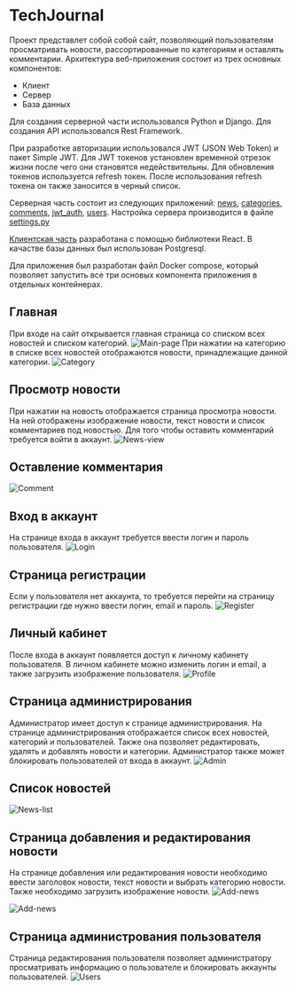 # TechJournal
Проект представлет собой собой сайт, позволяющий пользователям просматривать новости, рассортированные по категориям и оставлять комментарии.
Архитектура веб-приложения состоит из трех основных компонентов:
- Клиент
- Сервер
- База данных

Для создания серверной части использовался Python и Django. Для создания API использовался Rest Framework.

При разработке авторизации использовался JWT (JSON Web Token) и пакет Simple JWT. Для JWT токенов установлен временной отрезок жизни после чего они становятся недействительны. Для обновления токенов используется refresh токен. После использования refresh токена он также заносится в черный список.

Серверная часть состоит из следующих приложений: [news](news/), [categories](categories/), [comments](comments/), [jwt_auth](jwt_auth/), [users](users/). Настройка сервера производится в файле [settings.py](TechJournal/settings.py)

[Клиентская часть](client/) разработана с помощью библиотеки React. В качастве базы данных был использован Postgresql.

Для приложения был разработан файл Docker compose, который позволяет запустить все три основых компонента приложения в отдельных контейнерах. 
## Главная
При входе на сайт открывается главная страница со списком всех новостей и списком категорий.
![Main-page](screenshots/main.jpg)
При нажатии на категорию в списке всех новостей отображаются новости, принадлежащие данной категории.
![Category](screenshots/category.jpg)
## Просмотр новости
При нажатии на новость отображается страница просмотра новости. На ней отображены изображение новости, текст новости и список комментариев
под новостью. Для того чтобы оставить комментарий требуется войти в аккаунт.
![News-view](screenshots/news-view.jpg)
## Оставление комментария
![Comment](screenshots/news-view-2.jpg)
## Вход в аккаунт
На странице входа в аккаунт требуется ввести логин и пароль пользователя.
![Login](screenshots/login.jpg)
## Страница регистрации
Если у пользователя нет аккаунта, то требуется перейти на страницу регистрации где нужно ввести логин, email и пароль.
![Register](screenshots/register.jpg)
## Личный кабинет
После входа в аккаунт появляется доступ к личному кабинету пользователя. В личном кабинете можно изменить логин и email, а также загрузить
изображение пользователя.
![Profile](screenshots/profile.jpg)
## Страница администрирования
Администратор имеет доступ к странице администрирования. На странице администрирования отображается список всех новостей, категорий и пользователей.
Также она позволяет редактировать, удалять и добавлять новости и категории. Администратор также может блокировать пользователей от входа в аккаунт.
![Admin](screenshots/admin-main.jpg)
## Список новостей
![News-list](screenshots/admin-news-1.jpg)
## Страница добавления и редактирования новости
На странице добавления или редактирования новости необходимо ввести заголовок новости, текст новости и выбрать категорию новости.
Также необходимо загрузить изображение новости.
![Add-news](screenshots/admin-news-2.jpg)

![Add-news](screenshots/admin-news-3.jpg)
## Страница администрования пользователя
Страница редактирования пользователя позволяет администратору просматривать информацию о пользователе и блокировать
аккаунты пользователей.
![Users](screenshots/admin-user.jpg)
